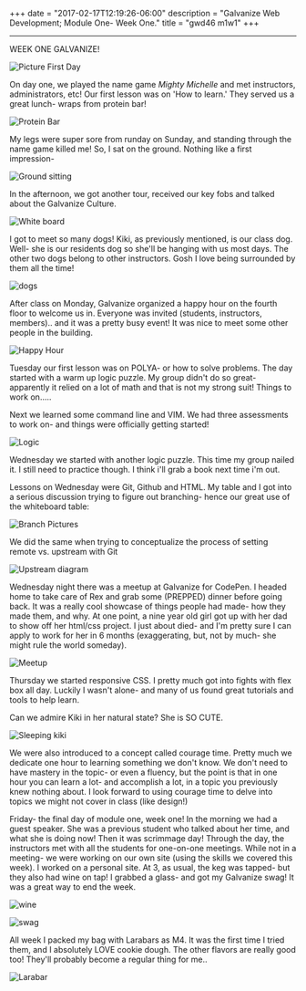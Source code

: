 +++
date = "2017-02-17T12:19:26-06:00"
description = "Galvanize Web Development; Module One- Week One."
title = "gwd46 m1w1"
+++

<!-- +++
date = "2017-02-17"
draft = false
title = "gwd46 m1w1"
description = "Galvanize Web Development; Module One- Week One."
categories = ["galvanize", "webdev"]
featured = "2017_02/2017_02_17/branching.jpg"
featuredpath = "/images"
type = "post"
+++ -->

---
WEEK ONE GALVANIZE!

![Picture First Day](/images/2017_02/2017_02_17/firstdayofschoolpic.jpg)

On day one, we played the name game *Mighty Michelle* and met instructors, administrators, etc! Our first lesson was on 'How to learn.' They served us a great lunch- wraps from protein bar!

![Protein Bar](/images/2017_02/2017_02_17/lunch.jpg)

My legs were super sore from runday on Sunday, and standing through the name game killed me! So, I sat on the ground. Nothing like a first impression-

![Ground sitting](/images/2017_02/2017_02_17/soreleg.jpg)

In the afternoon, we got another tour, received our key fobs and talked about the Galvanize Culture.

![White board](/images/2017_02/2017_02_17/dayone.jpg)

I got to meet so many dogs! Kiki, as previously mentioned, is our class dog. Well- she is our residents dog so she'll be hanging with us most days. The other two dogs belong to other instructors. Gosh I love being surrounded by them all the time!

![dogs](/images/2017_02/2017_02_17/dogs.jpg)

After class on Monday, Galvanize organized a happy hour on the fourth floor to welcome us in. Everyone was invited (students, instructors, members).. and it was a pretty busy event! It was nice to meet some other people in the building.

![Happy Hour](/images/2017_02/2017_02_17/happyhour.jpg)

Tuesday our first lesson was on POLYA- or how to solve problems. The day started with a warm up logic puzzle. My group didn't do so great- apparently it relied on a lot of math and that is not my strong suit! Things to work on.....

Next we learned some command line and VIM. We had three assessments to work on- and things were officially getting started!

![Logic](/images/2017_02/2017_02_17/polya.jpg)

Wednesday we started with another logic puzzle. This time my group nailed it. I still need to practice though. I think i'll grab a book next time i'm out.

Lessons on Wednesday were Git, Github and HTML. My table and I got into a serious discussion trying to figure out branching- hence our great use of the whiteboard table:

![Branch Pictures](/images/2017_02/2017_02_17/branching.jpg)

We did the same when trying to conceptualize the process of setting remote vs. upstream with Git

![Upstream diagram](/images/2017_02/2017_02_17/upstream.jpg)

Wednesday night there was a meetup at Galvanize for CodePen. I headed home to take care of Rex and grab some (PREPPED) dinner before going back. It was a really cool showcase of things people had made- how they made them, and why. At one point, a nine year old girl got up with her dad to show off her html/css project. I just about died- and I'm pretty sure I can apply to work for her in 6 months (exaggerating, but, not by much- she might rule the world someday).

![Meetup](/images/2017_02/2017_02_17/codepengroup.jpg)

Thursday we started responsive CSS. I pretty much got into fights with flex box all day. Luckily I wasn't alone- and many of us found great tutorials and tools to help learn.

Can we admire Kiki in her natural state? She is SO CUTE.

![Sleeping kiki](/images/2017_02/2017_02_17/kiki.jpg)

We were also introduced to a concept called courage time. Pretty much we dedicate one hour to learning something we don't know. We don't need to have mastery in the topic- or even a fluency, but the point is that in one hour you can learn a lot- and accomplish a lot, in a topic you previously knew nothing about. I look forward to using courage time to delve into topics we might not cover in class (like design!)

Friday- the final day of module one, week one! In the morning we had a guest speaker. She was a previous student who talked about her time, and what she is doing now! Then it was scrimmage day! Through the day, the instructors met with all the students for one-on-one meetings. While not in a meeting- we were working on our own site (using the skills we covered this week). I worked on a personal site. At 3, as usual, the keg was tapped- but they also had wine on tap! I grabbed a glass- and got my Galvanize swag! It was a great way to end the week.

![wine](/images/2017_02/2017_02_17/wine.jpg)

![swag](/images/2017_02/2017_02_17/swag.jpg)

All week I packed my bag with Larabars as M4. It was the first time I tried them, and I absolutely LOVE cookie dough. The other flavors are really good too! They'll probably become a regular thing for me..

![Larabar](/images/2017_02/2017_02_17/larabar.jpg)
